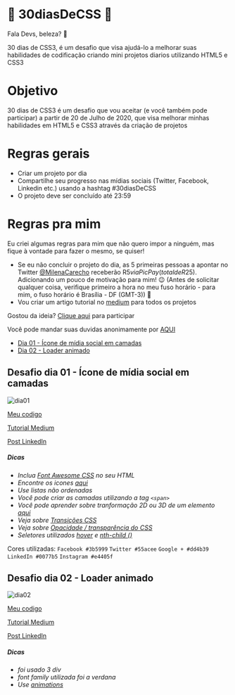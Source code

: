 # 🚀 30diasDeCSS 🚀
 
 Fala Devs, beleza? 🖖

 30 dias de CSS3, é um desafio que visa ajudá-lo a melhorar suas habilidades de codificação criando mini projetos diarios utilizando HTML5 e CSS3 

 # Objetivo

30 dias de CSS3 é um desafio que vou aceitar (e você também pode participar) a partir de 20 de Julho de 2020, que visa melhorar minhas habilidades em HTML5 e CSS3 através da criação de projetos 

# Regras gerais

* Criar um projeto por dia
* Compartilhe seu progresso nas mídias sociais (Twitter, Facebook, Linkedin etc.) usando a hashtag #30diasDeCSS
* O projeto deve ser concluído até 23:59

# Regras pra mim 
Eu criei algumas regras para mim que não quero impor a ninguém, mas fique à vontade para fazer o mesmo, se quiser!

* Se eu não concluir o projeto do dia, as 5 primeiras pessoas a apontar no Twitter [@MilenaCarecho](https://twitter.com/MilenaCarecho) receberão R$5 via PicPay (total de R$25). Adicionando um pouco de motivação para mim! 😉 (Antes de solicitar qualquer coisa, verifique primeiro a hora no meu fuso horário - para mim, o fuso horário é Brasília - DF (GMT-3)) 💸
* Vou criar um artigo tutorial no [medium](https://medium.com/@MilenaCarecho) para todos os projetos 


Gostou da ideia? 
[Clique aqui](https://github.com/MilenaCarecho/30diasDeCSS/issues/1) para participar 


Você pode mandar suas duvidas anonimamente por [AQUI](https://forms.gle/W3D7wveJAJZ1dDv2A) 


* [Dia 01 - Ícone de mídia social em camadas](#id01)
* [Dia 02 - Loader animado](#id02)


##  Desafio dia 01 - Ícone de mídia social em camadas <a name="id01"></a>
![dia01](https://user-images.githubusercontent.com/37448340/87863730-bdeb0580-c934-11ea-84d4-d85ec4539183.gif)

[Meu codigo](https://github.com/MilenaCarecho/30diasDeCSS/tree/master/Desafios/dia%2001)

[Tutorial Medium]()

[Post LinkedIn](https://www.linkedin.com/posts/milenacarecho_30diascss-html5-css3-activity-6690824691449413632-7vau) 
##### Dicas

* *Inclua [Font Awesome CSS](https://www.bootstrapcdn.com/fontawesome/) no seu HTML*
* *Encontre os icones [aqui](https://fontawesome.com/v4.7.0/icons/)*
* *Use listas não ordenadas*
* *Você pode criar as camadas utilizando a tag `<span>`*
* *Você pode aprender sobre tranformação 2D ou 3D de um elemento [aqui](https://www.w3schools.com/cssref/css3_pr_transform.asp)*
* *Veja sobre [Transições CSS](https://www.w3schools.com/css/css3_transitions.asp)*
* *Veja sobre [Opacidade / transparência do CSS](https://www.w3schools.com/css/css_image_transparency.asp)*
* *Seletores utilizados [hover](https://www.w3schools.com/cssref/sel_hover.asp) e [nth-child ()](https://www.w3schools.com/cssref/sel_nth-child.asp)*

Cores utilizadas: 
`Facebook #3b5999`
`Twitter #55acee`
`Google + #dd4b39`
`LinkedIn #0077b5`
`Instagram #e4405f`



##  Desafio dia 02 - Loader animado <a name="id02"></a>
![dia02](https://user-images.githubusercontent.com/37448340/87999843-769a7b80-cad2-11ea-9e1a-2958e9c14f76.gif)

[Meu codigo](https://github.com/MilenaCarecho/30diasDeCSS/tree/master/Desafios/dia%2002)

[Tutorial Medium]()

[Post LinkedIn](https://www.linkedin.com/feed/update/urn:li:activity:6691381608261464064/)

##### Dicas

* *foi usado 3 div* 
* *font family utilizada foi a verdana*
* *Use [animations](https://www.w3schools.com/css/css3_animations.asp)*